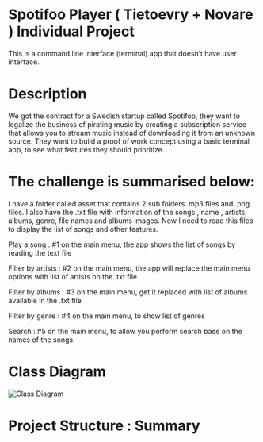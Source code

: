 # Spotifoo Player ( Tietoevry + Novare ) Individual Project
This is a command line interface (terminal) app that doesn’t have user interface.
# Description
We got the contract for a Swedish startup called Spotifoo, they want to legalize the business of pirating music by creating a subscription service that allows you to stream music instead of downloading it from an unknown source. They want to build a proof of work concept using a basic terminal app, to see what features they should prioritize.
# The challenge is summarised below:
I have a folder called asset that contains 2 sub folders .mp3 files and .png files.
I also have the .txt file with information of the songs , name , artists, albums, genre, file names and albums images.
Now I need to read this files to display the list of songs and other features.

Play a song 		  : #1 on the main menu, the app shows the list of songs by reading the text file

Filter by artists	: #2 on the main menu, the app will replace the main menu options with list of artists on the .txt file

Filter by albums	: #3 on the main menu, get it replaced with list of albums available in the .txt file

Filter by genre		: #4 on the main menu, to show list of genres

Search 			      : #5 on the main menu, to allow you perform search base on the names of the songs
# Class Diagram 
![Class Diagram](https://user-images.githubusercontent.com/25740696/180738804-c5668889-5063-41de-938a-3fe0fea04833.png)
# Project Structure : Summary 
